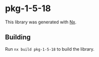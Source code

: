 # pkg-1-5-18

This library was generated with [Nx](https://nx.dev).

## Building

Run `nx build pkg-1-5-18` to build the library.
